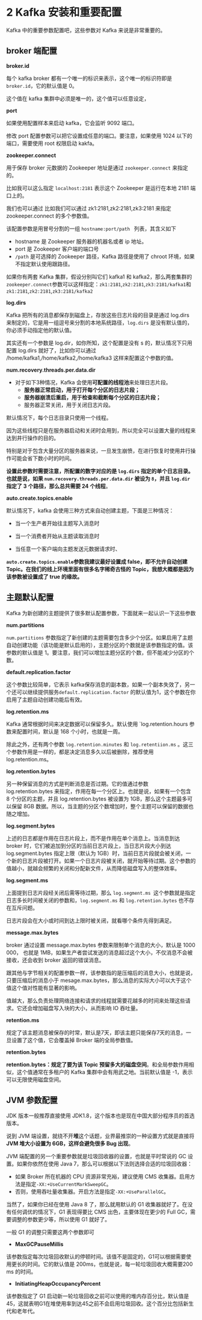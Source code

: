 # **2 Kafka 安装和重要配置**

Kafka 中的重要参数配置吧，这些参数对 Kafka 来说是非常重要的。

## broker 端配置

**broker.id**

每个 kafka broker 都有一个唯一的标识来表示，这个唯一的标识符即是 `broker.id`，它的默认值是 0。

这个值在 kafka 集群中必须是唯一的，这个值可以任意设定，

**port**

如果使用配置样本来启动 kafka，它会监听 9092 端口。

修改 port 配置参数可以把它设置成任意的端口。要注意，如果使用 1024 以下的端口，需要使用 root 权限启动 kakfa。

**zookeeper.connect**

用于保存 broker 元数据的 Zookeeper 地址是通过 `zookeeper.connect` 来指定的。

比如我可以这么指定 `localhost:2181` 表示这个 Zookeeper 是运行在本地 2181 端口上的。


我们也可以通过 比如我们可以通过 zk1:2181,zk2:2181,zk3:2181 来指定 zookeeper.connect 的多个参数值。

该配置参数是用冒号分割的一组 `hostname:port/path ` 列表，其含义如下

* hostname 是 Zookeeper 服务器的机器名或者 ip 地址。
* port 是 Zookeeper 客户端的端口号
* `/path` 是可选择的 Zookeeper 路径，Kafka 路径是使用了 chroot 环境，如果不指定默认使用跟路径。

如果你有两套 Kafka 集群，假设分别叫它们 kafka1 和 kafka2，那么两套集群的`zookeeper.connect`参数可以这样指定：`zk1:2181`,`zk2:2181`,`zk3:2181/kafka1`和`zk1:2181`,`zk2:2181`,`zk3:2181/kafka2`


**log.dirs**

Kafka 把所有的消息都保存到磁盘上，存放这些日志片段的目录是通过 log.dirs 来制定的，它是用一组逗号来分割的本地系统路径，`log.dirs` 是没有默认值的，你必须手动指定他的默认值。

其实还有一个参数是 log.dir，如你所知，这个配置是没有 s 的，默认情况下只用配置 log.dirs 就好了，比如你可以通过 /home/kafka1,/home/kafka2,/home/kafka3 这样来配置这个参数的值。

**num.recovery.threads.per.data.dir**

* 对于如下3种情况，Kafka 会使用**可配置的线程池**来处理日志片段。
	* **服务器正常启动，用于打开每个分区的日志片段；**
	* **服务器崩溃后重启，用于检查和截断每个分区的日志片段；**
	* 服务器正常关闭，用于关闭日志片段。

默认情况下，每个日志目录只使用一个线程。

因为这些线程只是在服务器启动和关闭时会用到，所以完全可以设置大量的线程来达到井行操作的目的。

特别是对于包含大量分区的服务器来说，一旦发生崩愤，在进行恢复时使用井行操作可能会省下数小时的时间。

**设置此参数时需要注意，所配置的数字对应的是 `log.dirs` 指定的单个日志目录。也就是说，如果 `num.recovery.threads.per.data.dir` 被设为 `8`，并且 `log.dir` 指定了 3 个路径，那么总共需要 24 个线程**。


**auto.create.topics.enable**

默认情况下，kafka 会使用三种方式来自动创建主题，下面是三种情况：

* 当一个生产者开始往主题写入消息时

* 当一个消费者开始从主题读取消息时

* 当任意一个客户端向主题发送元数据请求时、

**`auto.create.topics.enable`参数我建议最好设置成 false，即不允许自动创建 Topic。在我们的线上环境里面有很多名字稀奇古怪的 Topic，我想大概都是因为该参数被设置成了 true 的缘故。**


## 主题默认配置

Kafka 为新创建的主题提供了很多默认配置参数，下面就来一起认识一下这些参数

**num.partitions**

`num.partitions` 参数指定了新创建的主题需要包含多少个分区。如果启用了主题自动创建功能（该功能是默认启用的），主题分区的个数就是该参数指定的值。该参数的默认值是 1。要注意，我们可以增加主题分区的个数，但不能减少分区的个数。

**default.replication.factor**

这个参数比较简单，它表示 kafka保存消息的副本数，如果一个副本失效了，另一个还可以继续提供服务`default.replication.factor` 的默认值为1，这个参数在你启用了主题自动创建功能后有效。

**log.retention.ms**

Kafka 通常根据时间来决定数据可以保留多久。默认使用 `log.retention.hours 参数来配置时间，默认是 168 个小时，也就是一周。

除此之外，还有两个参数 `log.retention.minutes` 和 `log.retentiion.ms` 。这三个参数作用是一样的，都是决定消息多久以后被删除，推荐使用 log.retention.ms。

**log.retention.bytes**

另一种保留消息的方式是判断消息是否过期。它的值通过参数 log.retention.bytes 来指定，作用在每一个分区上。也就是说，如果有一个包含 8 个分区的主题，并且 log.retention.bytes 被设置为 1GB，那么这个主题最多可以保留 8GB 数据。所以，当主题的分区个数增加时，整个主题可以保留的数据也随之增加。

**log.segment.bytes**

上述的日志都是作用在日志片段上，而不是作用在单个消息上。当消息到达 broker 时，它们被追加到分区的当前日志片段上，当日志片段大小到达 log.segment.bytes 指定上限（默认为 1GB）时，当前日志片段就会被关闭，一个新的日志片段被打开。如果一个日志片段被关闭，就开始等待过期。这个参数的值越小，就越会频繁的关闭和分配新文件，从而降低磁盘写入的整体效率。

**log.segment.ms**

上面提到日志片段经关闭后需等待过期，那么 `log.segment.ms `这个参数就是指定日志多长时间被关闭的参数和，`log.segment.ms` 和 `log.retention.bytes` 也不存在互斥问题。

日志片段会在大小或时间到达上限时被关闭，就看哪个条件先得到满足。

**message.max.bytes**

broker 通过设置 message.max.bytes 参数来限制单个消息的大小，默认是 1000 000， 也就是 1MB，如果生产者尝试发送的消息超过这个大小，不仅消息不会被接收，还会收到 broker 返回的错误消息。

跟其他与字节相关的配置参数一样，该参数指的是压缩后的消息大小，也就是说，只要压缩后的消息小于 mesage.max.bytes，那么消息的实际大小可以大于这个值这个值对性能有显著的影响。

值越大，那么负责处理网络连接和请求的线程就需要花越多的时间来处理这些请求。它还会增加磁盘写入块的大小，从而影响 IO 吞吐量。

**retention.ms**

规定了该主题消息被保存的时常，默认是7天，即该主题只能保存7天的消息，一旦设置了这个值，它会覆盖掉 Broker 端的全局参数值。

**retention.bytes**

**retention.bytes：规定了要为该 Topic 预留多大的磁盘空间**。和全局参数作用相似，这个值通常在多租户的 Kafka 集群中会有用武之地。当前默认值是 -1，表示可以无限使用磁盘空间。

## JVM 参数配置

JDK 版本一般推荐直接使用 JDK1.8，这个版本也是现在中国大部分程序员的首选版本。

说到 JVM 端设置，就绕不开**堆**这个话题，业界最推崇的一种设置方式就是直接将 **JVM 堆大小设置为 6GB，这样会避免很多 Bug 出现**。


JVM 端配置的另一个重要参数就是垃圾回收器的设置，也就是平时常说的 GC 设置。如果你依然在使用 Java 7，那么可以根据以下法则选择合适的垃圾回收器：

* 如果 Broker 所在机器的 CPU 资源非常充裕，建议使用 CMS 收集器。启用方法是指定`-XX:+UseCurrentMarkSweepGC`。
* 否则，使用吞吐量收集器。开启方法是指定`-XX:+UseParallelGC`。

当然了，如果你已经在使用 Java 8 了，那么就用默认的 G1 收集器就好了。在没有任何调优的情况下，G1 表现得要比 CMS 出色，主要体现在更少的 Full GC，需要调整的参数更少等，所以使用 G1 就好了。

一般 G1 的调整只需要这两个参数即可

* **MaxGCPauseMillis**

该参数指定每次垃圾回收默认的停顿时间。该值不是固定的，G1可以根据需要使用更长的时间。它的默认值是 200ms，也就是说，每一轮垃圾回收大概需要200 ms 的时间。

* **InitiatingHeapOccupancyPercent**

该参数指定了 G1 启动新一轮垃圾回收之前可以使用的堆内存百分比，默认值是45，这就表明G1在堆使用率到达45之前不会启用垃圾回收。这个百分比包括新生代和老年代。


